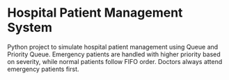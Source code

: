 # Hospital Patient Management System
Python project to simulate hospital patient management using Queue and Priority Queue. Emergency patients are handled with higher priority based on severity, while normal patients follow FIFO order. Doctors always attend emergency patients first. 
